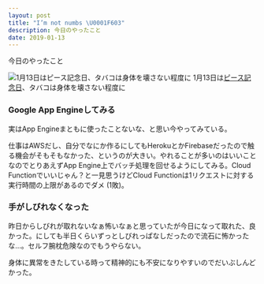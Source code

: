 ```yaml
---
layout: post
title: "I’m not numbs \U0001F603"
description: 今日のやったこと
date: 2019-01-13
---
```


今日のやったこと

![1月13日は[ピース記念日](http://www.nnh.to/01/13.html)、タバコは身体を壊さない程度に](https://cdn-images-1.medium.com/max/800/1*56EA4uumimMxofGxS52Bpw.png)
1月13日は[ピース記念日](http://www.nnh.to/01/13.html)、タバコは身体を壊さない程度に

### Google App Engineしてみる

実はApp Engineまともに使ったことないな、と思い今やってみている。

仕事はAWSだし、自分でなにか作るにしてもHerokuとかFirebaseだったので触る機会がそもそもなかった、というのが大きい。やれることが多いのはいいことなのでとりあえずApp Engine上でバッチ処理を回せるようにしてみる。Cloud Functionでいいじゃん？と一見思うけどCloud Functionは1リクエストに対する実行時間の上限があるのでダメ (1敗)。

### 手がしびれなくなった

昨日からしびれが取れないなぁ怖いなぁと思っていたが今日になって取れた、良かった。にしても半日くらいずっとしびれっぱなしだったので流石に怖かったな…。セルフ腕枕危険なのでもうやらない。

身体に異常をきたしている時って精神的にも不安になりやすいのでだいぶしんどかった。
